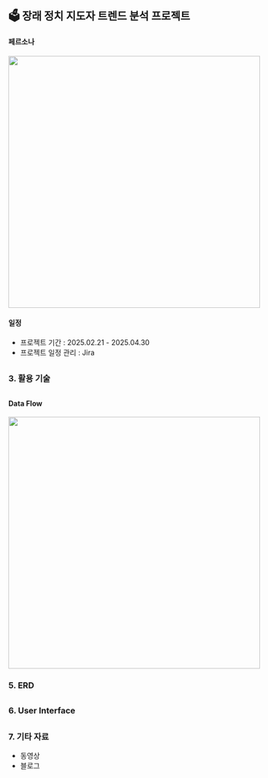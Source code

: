 ## 🗳️ 장래 정치 지도자 트렌드 분석 프로젝트

#### 페르소나
<img src="https://github.com/user-attachments/assets/0f322674-12a0-48dd-920b-72f27f95ab95" width="500"/>


#### 일정 
- 프로젝트 기간 : 2025.02.21 - 2025.04.30
- 프로젝트 일정 관리 : Jira 
  
##

### 3. 활용 기술
##

#### Data Flow
<img src="https://github.com/user-attachments/assets/9c70340b-7872-42e1-81bb-b1feb1590023" width="500"/>

### 5. ERD

##

### 6. User Interface

##

### 7. 기타 자료
- 동영상
- 블로그 
